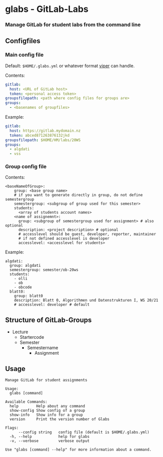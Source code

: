 # glabs - GitLab-Labs

### Manage GitLab for student labs from the command line

## Configfiles

### Main config file

Default: `$HOME/.glabs.yml` or whatever format [viper](https://github.com/spf13/viper) can handle.

Contents:

```.yaml
gitlab:
  host: <URL of GitLab host>
  token: <personal access token>
groupsfilepath: <path where config files for groups are>
groups:
  - <basenames of groupfiles>
```

Example:

```.yaml
gitlab:
  host: https://gitlab.mydomain.nz
  token: abced871263876132jkd
groupsfilepath: $HOME/HM/labs/20WS
groups:
  - algdati
  - vss
```

### Group config file

Contents:

```
<baseNameOfGroup>:
    group: <base group name>
    # if you want to generate directly in group, do not define semestergroup
    semestergroup: <subgroup of group used for this semester>
    students:
      <array of students account names>
    <name of assignemnt>:
      group: <subgroup of semestergroup used for assignment> # also optional
      description: <project description> # optional
      # accesslevel should be guest, developer, reporter, maintainer
      # if not defined accesslevel is developer
      accesslevel: <accesslevel for students>
```

Example:

```
algdati:
  group: algdati
  semestergroup: semester/ob-20ws
  students:
    - olli
    - ob
    - obcode
  blatt0:
    group: blatt0
    description: Blatt 0, Algorithmen und Datenstrukturen I, WS 20/21
    # accesslevel: developer # default
```

## Structure of GitLab-Groups

-   Lecture
    -   Startercode
    -   Semester
        -   Semestername
            -   Assignment

## Usage

```
Manage GitLab for student assignments

Usage:
  glabs [command]

Available Commands:
  help        Help about any command
  show-config Show config of a group
  show-info   Show info for a group
  version     Print the version number of Glabs

Flags:
      --config string   config file (default is $HOME/.glabs.yml)
  -h, --help            help for glabs
  -v, --verbose         verbose output

Use "glabs [command] --help" for more information about a command.
```
